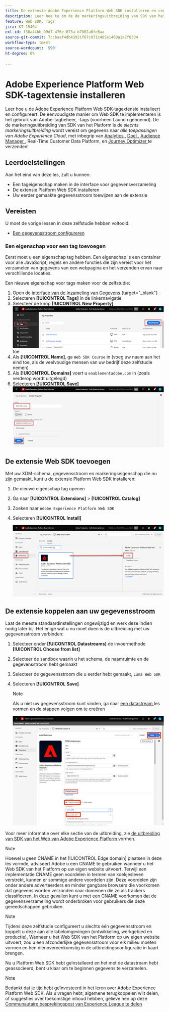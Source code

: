```yaml
---
title: De extensie Adobe Experience Platform Web SDK installeren en configureren
description: Leer hoe te om de de markeringsuitbreiding van SDK van het Web van het Platform in de interface van de Inzameling van Gegevens te installeren en te vormen. Deze les maakt deel uit van de zelfstudie Adobe Experience Cloud met Web SDK implementeren.
feature: Web SDK, Tags
jira: KT-15404
exl-id: f30a44bb-99d7-476e-873a-b7802a0fe6aa
source-git-commit: 7ccbaaf4db43921f07c971c485e1460a1a7f0334
workflow-type: tm+mt
source-wordcount: '590'
ht-degree: 0%

---
```


# Adobe Experience Platform Web SDK-tagextensie installeren

Leer hoe u de Adobe Experience Platform Web SDK-tagextensie installeert en configureert. De eenvoudigste manier om Web SDK te implementeren is het gebruik van Adobe-tagbeheer, -tags (voorheen Launch genoemd). De de markeringsuitbreiding van SDK van het Platform is de _slechts markeringsuitbreiding_ wordt vereist om gegevens naar _alle toepassingen van Adobe Experience Cloud_, met inbegrip van [ Analytics ](setup-analytics.md), [ Doel ](setup-target.md), [ Audience Manager ](setup-audience-manager.md), Real-Time Customer Data Platform, en [ Journey Optimizer ](setup-web-channel.md) te verzenden!

## Leerdoelstellingen

Aan het eind van deze les, zult u kunnen:

* Een tageigenschap maken in de interface voor gegevensverzameling
* De extensie Platform Web SDK installeren
* Uw eerder gemaakte gegevensstroom toewijzen aan de extensie

## Vereisten

U moet de vorige lessen in deze zelfstudie hebben voltooid:

* [Een gegevensstroom configureren](configure-datastream.md)

### Een eigenschap voor een tag toevoegen

Eerst moet u een eigenschap tag hebben. Een eigenschap is een container voor alle JavaScript, regels en andere functies die zijn vereist voor het verzamelen van gegevens van een webpagina en het verzenden ervan naar verschillende locaties.

Een nieuwe eigenschap voor tags maken voor de zelfstudie:

1. Open de [ interface van de Inzameling van Gegevens ](https://experience.adobe.com/data-collection/){target="_blank"}
1. Selecteren **[!UICONTROL Tags]** in de linkernavigatie
1. Selecteer de knop **[!UICONTROL New Property]**
   ![ voeg een nieuw bezit ](assets/websdk-property-addNewProperty.png) toe
1. Als **[!UICONTROL Name]**, ga `Web SDK Course` in (voeg uw naam aan het eind toe, als de veelvoudige mensen van uw bedrijf deze zelfstudie nemen)
1. Als **[!UICONTROL Domains]** voert u `enablementadobe.com` in (zoals verderop wordt uitgelegd)
1. Selecteren **[!UICONTROL Save]**
   ![ de details van het Bezit ](assets/websdk-property-propertyDetails.png)

## De extensie Web SDK toevoegen

Met uw XDM-schema, gegevensstroom en markeringseigenschap die nu zijn gemaakt, kunt u de extensie Platform Web SDK installeren:

1. De nieuwe eigenschap tag openen
1. Ga naar **[!UICONTROL Extensions]** > **[!UICONTROL Catalog]**
1. Zoeken naar `Adobe Experience Platform Web SDK`
1. Selecteren **[!UICONTROL Install]**

   ![ installeer de Uitbreiding van SDK van het Web ](assets/extension-platform-web-sdk.png)


## De extensie koppelen aan uw gegevensstroom

Laat de meeste standaardinstellingen ongewijzigd en werk deze indien nodig later bij. Het enige wat u nu moet doen is de uitbreiding met uw gegevensstroom verbinden:

1. Selecteer onder **[!UICONTROL Datastreams]** de invoermethode **[!UICONTROL Choose from list]**
1. Selecteer de sandbox waarin u het schema, de naamruimte en de gegevensstroom hebt gemaakt
1. Selecteer de gegevensstroom die u eerder hebt gemaakt, `Luma Web SDK`
1. Selecteren **[!UICONTROL Save]**

   >[!NOTE]
   >
   > Als u niet uw gegevensstroom kunt vinden, ga naar [ een datastream ](configure-datastream.md) les vormen en de stappen volgen om te creëren

   ![ selectie DataStream ](assets/extension-luma-web-sdk-datastream-extension.png)

Voor meer informatie over elke sectie van de uitbreiding, zie [ de uitbreiding van SDK van het Web van Adobe Experience Platform ](https://experienceleague.adobe.com/en/docs/experience-platform/tags/extensions/client/web-sdk/web-sdk-extension-configuration) vormen.

>[!NOTE]
>
>Hoewel u geen CNAME in het [!UICONTROL Edge domain] plaatsen in deze les vormde, adviseert Adobe u een CNAME te gebruiken wanneer u het Web SDK van het Platform op uw eigen website uitvoert. Terwijl een implementatie CNAME geen voordelen in termen van koekjesleven verstrekt, kunnen er sommige andere voordelen zijn. Deze voordelen zijn onder andere adverteerders en minder gangbare browsers die voorkomen dat gegevens worden verzonden naar domeinen die ze als trackers classificeren. In deze gevallen kunt u met een CNAME voorkomen dat de gegevensverzameling wordt onderbroken voor gebruikers die deze gereedschappen gebruiken.

>[!NOTE]
>
>Tijdens deze zelfstudie configureert u slechts één gegevensstroom en koppelt u deze aan alle labelomgevingen (ontwikkeling, werkgebied en productie). Wanneer u het Web SDK van het Platform op uw eigen website uitvoert, zou u een afzonderlijke gegevensstroom voor elk milieu moeten vormen en hen dienovereenkomstig in de uitbreidingsconfiguratie in kaart brengen.

Nu u Platform Web SDK hebt geïnstalleerd en het met de datastream hebt geassocieerd, bent u klaar om te beginnen gegevens te verzamelen.

>[!NOTE]
>
>Bedankt dat je tijd hebt geïnvesteerd in het leren over Adobe Experience Platform Web SDK. Als u vragen hebt, algemene terugkoppelen wilt delen, of suggesties over toekomstige inhoud hebben, gelieve hen op deze [ Communautaire besprekingspost van Experience League te delen ](https://experienceleaguecommunities.adobe.com/t5/adobe-experience-platform-data/tutorial-discussion-implement-adobe-experience-cloud-with-web/td-p/444996)
